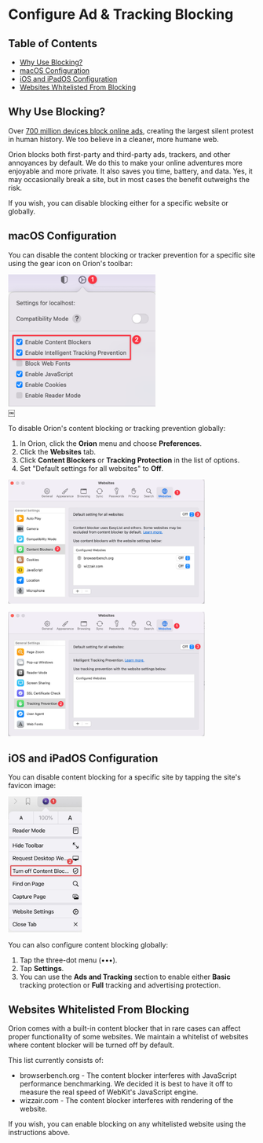 # Configure Ad & Tracking Blocking

## Table of Contents
- [Why Use Blocking?](#why_blocking)
- [macOS Configuration](#blocking_macos)
- [iOS and iPadOS Configuration](#blocking_ios_ipados)
- [Websites Whitelisted From Blocking](#whitelist)

<a name="why_blocking"></a>
## Why Use Blocking?

Over [700 million devices block online ads](https://www.statista.com/statistics/435252/adblock-users-worldwide/), creating the largest silent protest in human history. We too believe in a cleaner, more humane web.   
  
Orion blocks both first-party and third-party ads, trackers, and other annoyances by default. We do this to make your online adventures more enjoyable and more private. It also saves you time, battery, and data. Yes, it may occasionally break a site, but in most cases the benefit outweighs the risk.

If you wish, you can disable blocking either for a specific website or globally.

<a name="blocking_macos"></a>
## macOS Configuration

You can disable the content blocking or tracker prevention for a specific site using the gear icon on Orion's toolbar:

<img src="media/blocking_mac_website.png" width="300" alt="Settings for a Specific Website"><br />￼

To disable Orion's content blocking or tracking prevention globally:

1. In Orion, click the **Orion** menu and choose **Preferences**.
2. Click the **Websites** tab.
3. Click  **Content Blockers** or **Tracking Protection** in the list of options.
4. Set "Default settings for all websites" to **Off**.

<img src="media/blocking_mac_global.png" width="400" alt="Content Blocking Settings"><br />

<img src="media/tracking_mac_global.png" width="400" alt="Tracking Prevention Settings"><br />

<a name="blocking_ios_ipados"></a>
## iOS and iPadOS Configuration

You can disable content blocking for a specific site by tapping the site's favicon image:

<img src="media/tracking_ios_ipados_website.jpeg" width="150" alt="Tracking Prevention Settings"><br />

You can also configure content blocking globally:

1. Tap the three-dot menu (•••).
2. Tap **Settings**.
3. You can use the **Ads and Tracking** section to enable either **Basic** tracking protection or **Full** tracking and advertising protection.

<a name="whitelist"></a>
## Websites Whitelisted From Blocking

Orion comes with a built-in content blocker that in rare cases can affect proper functionality of some websites. We maintain a whitelist of websites where content blocker will be turned off by default.

This list currently consists of:

-   browserbench.org - The content blocker interferes with JavaScript performance benchmarking. We decided it is best to have it off to measure the real speed of WebKit's JavaScript engine.
-   wizzair.com - The content blocker interferes with rendering of the website.

If you wish, you can enable blocking on any whitelisted website using the instructions above.



